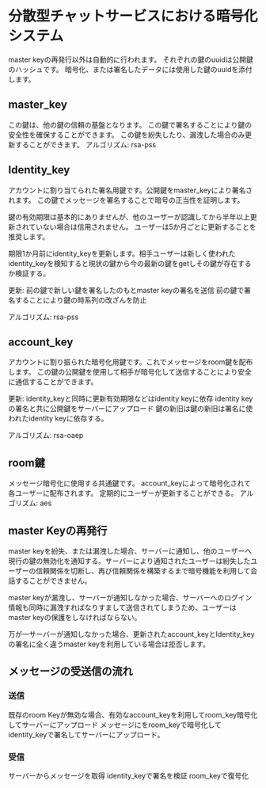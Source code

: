 # 分散型チャットサービスにおける暗号化システム


master keyの再発行以外は自動的に行われます。
それぞれの鍵のuuidは公開鍵のハッシュです。
暗号化、または署名したデータには使用した鍵のuuidを添付します。

## master_key
この鍵は、他の鍵の信頼の基盤となります。
この鍵で署名することにより鍵の安全性を確保することができます。
この鍵を紛失したり、漏洩した場合のみ更新することができます。
アルゴリズム: rsa-pss

## Identity_key
アカウントに割り当てられた署名用鍵です。公開鍵をmaster_keyにより署名されます。
この鍵でメッセージを署名することで暗号の正当性を証明します。

鍵の有効期限は基本的にありませんが、他のユーザーが認識してから半年以上更新されていない場合は信用されません。
ユーザーは5か月ごとに更新することを推奨します。

期限1か月前にidentity_keyを更新します。相手ユーザーは新しく使われたidentity_keyを検知すると現状の鍵から今の最新の鍵をgetしその鍵が存在するか検証する。

更新: 前の鍵で新しい鍵を署名したのもとmaster keyの署名を送信
前の鍵で署名することにより鍵の時系列の改ざんを防止

アルゴリズム: rsa-pss

## account_key
アカウントに割り振られた暗号化用鍵です。これでメッセージをroom鍵を配布します。
この鍵の公開鍵を使用して相手が暗号化して送信することにより安全に通信することができます。

更新: identity_keyと同時に更新有効期限などはidentity keyに依存 identity keyの署名と共に公開鍵をサーバーにアップロード
鍵の新旧は鍵の新旧は署名に使われたidentity keyに依存する。

アルゴリズム: rsa-oaep

## room鍵
メッセージ暗号化に使用する共通鍵です。
account_keyによって暗号化されて各ユーザーに配布されます。
定期的にユーザーが更新することができる。
アルゴリズム: aes


## master Keyの再発行
master keyを紛失、または漏洩した場合、サーバーに通知し、他のユーザーへ現行の鍵の無効化を通知する。サーバーにより通知されたユーザーは紛失したユーザーの信頼関係を切断し、再び信頼関係を構築するまで暗号機能を利用して会話することができません。

master keyが漏洩し、サーバーが通知しなかった場合、サーバーへのログイン情報も同時に漏洩すればなりすまして送信されてしまうため、ユーザーはmaster keyの保護をしなければならない。

万が一サーバーが通知しなかった場合、更新されたaccount_keyとIdentity_keyの署名に全く違うmaster keyを利用している場合は拒否します。

## メッセージの受送信の流れ

### 送信

既存のroom Keyが無効な場合、有効なaccount_keyを利用してroom_key暗号化してサーバーにアップロード
メッセージにをroom_keyで暗号化してidentity_keyで署名してサーバーにアップロード。

### 受信

サーバーからメッセージを取得
identity_keyで署名を検証
room_keyで復号化
